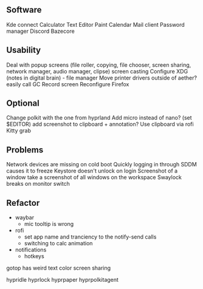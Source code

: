 ## Software
Kde connect
Calculator
Text Editor
Paint
Calendar
Mail client
Password manager
Discord
Bazecore

## Usability
Deal with popup screens (file roller, copying, file chooser, screen sharing, network manager, audio manager, clipse)
screen casting
Configure XDG (notes in digital brain) - file manager
Move printer drivers outside of aether?
easily call GC
Record screen
Reconfigure Firefox

## Optional

Change polkit with the one from hyprland
Add micro instead of nano? (set $EDITOR)
add screenshot to clipboard + annotation?
Use clipboard via rofi
Kitty grab

## Problems
Network devices are missing on cold boot
Quickly logging in through SDDM causes it to freeze
Keystore doesn't unlock on login
Screenshot of a window take a screenshot of all windows on the workspace
Swaylock breaks on monitor switch

## Refactor
 - waybar
	- mic tooltip is wrong
 - rofi
	- set app name and tranciency to the notify-send calls
	- switching to calc animation
 - notifications
	- hotkeys


gotop has weird text color
screen sharing

hypridle
hyprlock
hyprpaper
hyprpolkitagent
